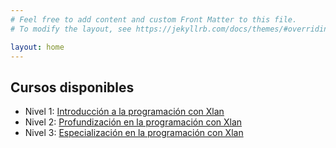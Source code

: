 ```yaml
---
# Feel free to add content and custom Front Matter to this file.
# To modify the layout, see https://jekyllrb.com/docs/themes/#overriding-theme-defaults

layout: home
---
```

## Cursos disponibles

* Nivel 1: [Introducción a la programación con Xlan](introduccion/000-main.html)
* Nivel 2: [Profundización en la programación con Xlan](profundizacion/000-main.html)
* Nivel 3: [Especialización en la programación con Xlan](especializacion/000-main.html)